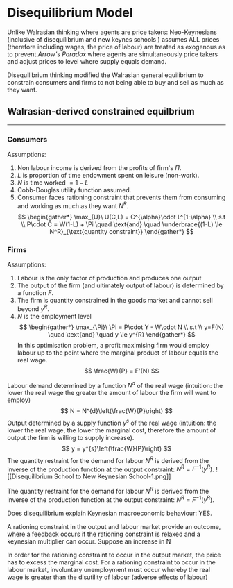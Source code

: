 # Disequilibrium Model 


Unlike Walrasian thinking where agents are price takers: Neo-Keynesians (inclusive of disequilibrium and new keynes schools ) assumes ALL prices (therefore including wages, the price of labour) are treated as exogenous as to prevent *Arrow's Paradox* where agents are simultaneously price takers and adjust prices to level where supply equals demand. 

Disequilibrium thinking modified the Walrasian general equilibrium to constrain consumers and firms to not being able to buy and sell as much as they want.

## Walrasian-derived constrained equilbrium
- - -
### Consumers

Assumptions: 
1. Non labour income is derived from the profits of firm's $\Pi$. 
2. $L$ is proportion of time endowment spent on leisure (non-work). 
3. $N$ is time worked $= 1 - L$
4. Cobb-Douglas utility function assumed.
5. Consumer faces rationing constraint that prevents them from consuming and working as much as they want $N^{R}$. 
$$
\begin{gather*}
\max_{U}\ U(C,L) = C^{\alpha}\cdot L^{1-\alpha} \\ 
s.t \\
P\cdot C = W(1-L) + \Pi \quad \text{and} \quad \underbrace{(1-L) \le N^R}_{\text{quantity constraint}}
\end{gather*}
$$
### Firms

Assumptions: 
1.  Labour is the only factor of production and produces one output 
2.  The output of the firm  (and ultimately output of labour) is determined by a function $F$. 
4. The firm is quantity constrained in the goods market and cannot sell beyond $y^{R}$. 
5. $N$ is the employment level
$$
\begin{gather*}
\max_{\Pi}\ \Pi = P\cdot Y - W\cdot N \\ 
s.t \\
y=F(N) \quad \text{and} \quad y \le y^{R} 
\end{gather*}
$$
In this optimisation problem, a profit maximising firm would employ labour up to the point where the marginal product of labour equals the real wage. 
$$
\frac{W}{P} = F'(N)
$$

Labour demand determined by a function $N^d$ of the real wage (intuition: the lower the real wage the greater the amount of labour the firm will want to employ)
$$
N = N^{d}\left(\frac{W}{P}\right)
$$
Output determined by a supply function $y^{s}$ of the real wage (intuition: the lower the real wage, the lower the marginal cost, therefore the amount of output the firm is willing to supply increase). 
$$
y = y^{s}\left(\frac{W}{P}\right) 
$$
The quantity restraint for the demand for labour  $N^{R}$ is derived from the inverse of the production function at the output constraint: $N^{R} = F^{-1}(y^{R})$. 
![[Disequilibrium School to New Keynesian School-1.png]]

The quantity restraint for the demand for labour  $N^{R}$ is derived from the inverse of the production function at the output constraint: $N^{R} = F^{-1}(y^{R})$. 



Does disequilibrium explain Keynesian macroeconomic behaviour: YES. 

A rationing constraint in the output and labour market provide an outcome, where a feedback occurs if the rationing constraint is relaxed  and a keynesian multiplier can occur. Suppose an increase in N


In order for the rationing constraint to occur in the output market, the price has to excess the marginal cost. For a rationing constraint to occur in the labour market, involuntary unemployment must occur whereby the real wage is greater than the disutility of labour (adverse effects of labour)
